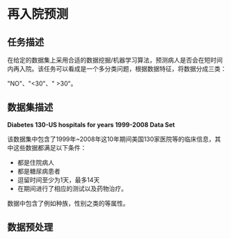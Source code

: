 # 再入院预测

## 任务描述

在给定的数据集上采用合适的数据挖掘/机器学习算法，预测病人是否会在短时间内再入院。该任务可以看成是一个多分类问题，根据数据特征，将数据分成三类：

"NO"、"<30"、" >30"。

## 数据集描述

**Diabetes 130-US hospitals for years 1999-2008 Data Set**

该数据集中包含了1999年~2008年这10年期间美国130家医院等的临床信息，其中这些数据都满足以下条件：

- 都是住院病人
- 都是糖尿病患者
- 逗留时间至少为1天，最多14天
- 在期间进行了相应的测试以及药物治疗。

数据中包含了例如种族，性别之类的等属性。

## 数据预处理
